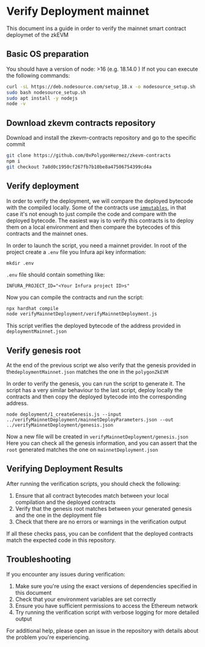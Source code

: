 # Verify Deployment mainnet

This document ins a guide in order to verify the mainnet smart contract deploymet of the zkEVM

## Basic OS preparation

You should have a version of node: >16 (e.g. 18.14.0 )
If not you can execute the following commands:

```bash
curl -sL https://deb.nodesource.com/setup_18.x -o nodesource_setup.sh
sudo bash nodesource_setup.sh
sudo apt install -y nodejs
node -v
```

## Download zkevm contracts repository

Download and install the zkevm-contracts repository and go to the specific commit

```bash
git clone https://github.com/0xPolygonHermez/zkevm-contracts
npm i
git checkout 7a8d0c1950cf267fb7b10be8a47506754399cd4a
```

## Verify deployment

In order to verify the deployment, we will compare the deployed bytecode with the compiled locally. Some of the contracts use [`immutables`](https://docs.soliditylang.org/en/v0.8.19/contracts.html#immutable), in that case it's not enough to just compile the code and compare with the deployed bytecode.
The easiest way is to verify this contracts is to deploy them on a local environment and then compare the bytecodes of this contracts and the mainnet ones.

In order to launch the script, you need a mainnet provider.
In root of the project create a `.env` file you Infura api key information:

```
mkdir .env
```

`.env` file should contain something like:

```
INFURA_PROJECT_ID="<Your Infura project ID>s"
```

Now you can compile the contracts and run the script:

```bash
npx hardhat compile
node verifyMainnetDeployment/verifyMainnetDeployment.js
```

This script verifies the deployed bytecode of the address provided in `deploymentMainnet.json`

## Verify genesis root

At the end of the previous script we also verify that the genesis provided in the`deploymentMainnet.json` matches the one in the `polygonZkEVM`

In order to verify the genesis, you can run the script to generate it. The script has a very similar behaviour to the last script, deploy locally the contracts and then copy the deployed bytecode into the corresponding address.

```bash=
node deployment/1_createGenesis.js --input ../verifyMainnetDeployment/mainnetDeployParameters.json --out ../verifyMainnetDeployment/genesis.json
```

Now a new file will be created in `verifyMainnetDeployment/genesis.json`
Here you can check all the genesis information, and you can assert that the `root` generated matches the one on `mainnetDeployment.json`

## Verifying Deployment Results

After running the verification scripts, you should check the following:

1. Ensure that all contract bytecodes match between your local compilation and the deployed contracts
2. Verify that the genesis root matches between your generated genesis and the one in the deployment file
3. Check that there are no errors or warnings in the verification output

If all these checks pass, you can be confident that the deployed contracts match the expected code in this repository.

## Troubleshooting

If you encounter any issues during verification:

1. Make sure you're using the exact versions of dependencies specified in this document
2. Check that your environment variables are set correctly
3. Ensure you have sufficient permissions to access the Ethereum network
4. Try running the verification script with verbose logging for more detailed output

For additional help, please open an issue in the repository with details about the problem you're experiencing.
